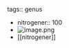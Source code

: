 tags:: genus

- nitrogener:: 100
- ![image.png](../assets/image_1715878219112_0.png)
- [[nitrogener]]